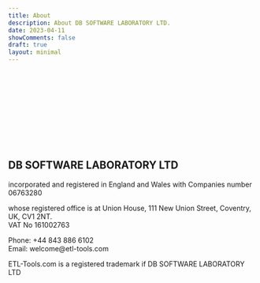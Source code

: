 ```yaml
---
title: About
description: About DB SOFTWARE LABORATORY LTD.
date: 2023-04-11
showComments: false
draft: true
layout: minimal
---
```


<p class="text-center"><svg class="img-fluid w-50"><use href="/img/logo_var.svg#logo"></use></svg></p>

<section class="section section-sm mt-5 mb-5">
  <div class="container-fluid text-center">
     <p><h2 class="h4">DB SOFTWARE LABORATORY LTD</h2> incorporated and registered in England and Wales with Companies number 06763280</p>
       <p>whose registered office is at Union House, 111 New Union Street, Coventry, UK, CV1 2NT.<br />VAT No 161002763</p>
       <p>Phone: +44 843 886 6102<br/>Email: welcome@etl-tools.com</p>
       <p>ETL-Tools.com is a registered trademark if DB SOFTWARE LABORATORY LTD</p>
     </div>
</section>

